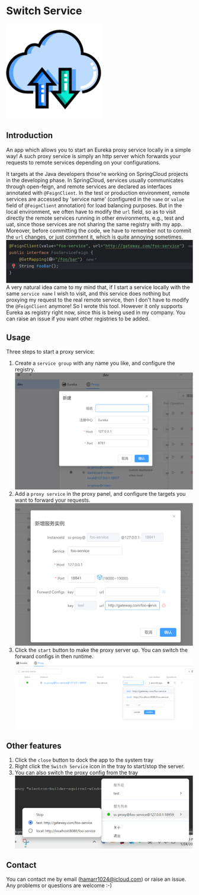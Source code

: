# Switch Service
![alt text](./readme/icon.png)
## Introduction
An app which allows you to start an Eureka proxy service locally in a simple way! A such proxy service is simply an http server which forwards your requests to remote services depending on your configurations.

It targets at the Java developers those're working on SpringCloud projects in the developing phase. 
In SpringCloud, services usually communicates through open-feign, and remote services are declared as interfaces annotated with `@FeignClient`. 
In the test or production environment, remote services are accessed by 'service name' (configured in the `name` or `value` field of `@FeignClient` annotation) for load balancing purposes. But in the local environment, we often have to modify the `url` field, so as to visit directly the remote services running in other environments, e.g., test and uat, since those services are not sharing the same registry with my app. Moreover, before committing the code, we have to remember not to commit the `url` changes,  or just comment it, which is quite annoying sometimes.
![alt text](./readme/feign.png)
A very natural idea came to my mind that, if I start a service locally with the same `service name` I wish to visit, and this service does nothing but proxying my request to the real remote service, then I don't have to modify the `@FeignClient` anymore! 
So I wrote this tool. However it only supports Eureka as registry right now, since this is being used in my company. You can raise an issue if you want other registries to be added.

## Usage
Three steps to start a proxy service: 
1. Create a `service group` with any name you like, and configure the registry.
   ![alt text](./readme/image.png)
2. Add a `proxy service` in the proxy panel, and configure the targets you want to forward your requests.
![alt text](./readme/image-1.png)
1. Click the `start` button to make the proxy server up. You can switch the forward configs in then runtime.
![alt text](./readme/image-2.png)

## Other features
1. Click the `close` button to dock the app to the system tray
2. Right click the `Switch Service` icon in the tray to start/stop the server.
3. You can also switch the proxy config from the tray
![alt text](./readme/image-3.png)
## Contact
You can contact me by email (hamarr1024@icloud.com) or raise an issue. 
Any problems or questions are welcome :-)